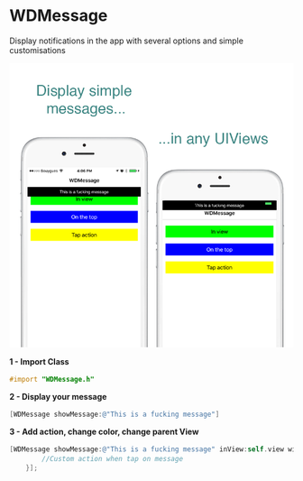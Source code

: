 WDMessage
=========

Display notifications in the app with several options and simple customisations

![alt text](https://github.com/damienromito/WDMessage/blob/master/picture.png "Display message")


**1 - Import Class**

```objective-c 
#import "WDMessage.h"
```

**2 - Display your message**
```objective-c 
[WDMessage showMessage:@"This is a fucking message"]

```
    
**3 - Add action, change color, change parent View**
```objective-c 
[WDMessage showMessage:@"This is a fucking message" inView:self.view withTopMargin:15. withBackgroundColor:[UIColor blueColor] callback:^{
        //Custom action when tap on message
    }];
                                     
```       


    

